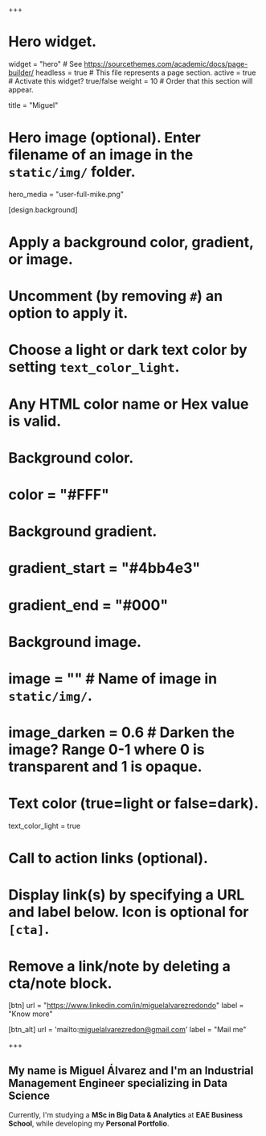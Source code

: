 +++
# Hero widget.
widget = "hero"  # See https://sourcethemes.com/academic/docs/page-builder/
headless = true  # This file represents a page section.
active = true  # Activate this widget? true/false
weight = 10  # Order that this section will appear.

title = "Miguel"

# Hero image (optional). Enter filename of an image in the `static/img/` folder.
hero_media = "user-full-mike.png"

[design.background]
  # Apply a background color, gradient, or image.
  #   Uncomment (by removing `#`) an option to apply it.
  #   Choose a light or dark text color by setting `text_color_light`.
  #   Any HTML color name or Hex value is valid.

  # Background color.
  # color = "#FFF"
  
  # Background gradient.
  # gradient_start = "#4bb4e3"
  # gradient_end = "#000"
  
  # Background image.
  # image = ""  # Name of image in `static/img/`.
  # image_darken = 0.6  # Darken the image? Range 0-1 where 0 is transparent and 1 is opaque.

  # Text color (true=light or false=dark).  
  text_color_light = true

# Call to action links (optional).
#   Display link(s) by specifying a URL and label below. Icon is optional for `[cta]`.
#   Remove a link/note by deleting a cta/note block.

[btn]
  url = "https://www.linkedin.com/in/miguelalvarezredondo"
  label = "Know more"
  
[btn_alt]
  url = 'mailto:miguelalvarezredon@gmail.com'
  label = "Mail me"

+++

## My name is **Miguel Álvarez** and I'm an **Industrial Management Engineer** specializing in **Data Science**

Currently, I'm studying a **MSc in Big Data & Analytics** at **EAE Business School**, while developing my **Personal Portfolio**.
